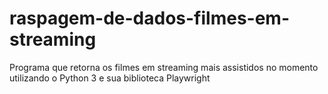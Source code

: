 # raspagem-de-dados-filmes-em-streaming
Programa que retorna os filmes em streaming mais assistidos no momento utilizando o Python 3 e sua biblioteca Playwright
